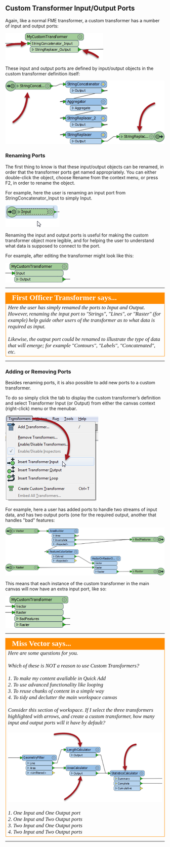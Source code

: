 ## Custom Transformer Input/Output Ports ##

Again, like a normal FME transformer, a custom transformer has a number of input and output ports:

![](./Images/Img3.12.CustomTransformerInputOutputPorts.png)

These input and output ports are defined by input/output objects in the custom transformer definition itself:

![](./Images/Img3.13.CustomTransformerDefInputOutputPorts.png)


### Renaming Ports ###

The first thing to know is that these input/output objects can be renamed, in order that the transformer ports get named appropriately. You can either double-click the object, choose Rename from the context menu, or press F2, in order to rename the object.

For example, here the user is renaming an input port from StringConcatenator_Input to simply Input.

![](./Images/Img3.14.CustomTransformerRenamingPort.png)

Renaming the input and output ports is useful for making the custom transformer object more legible, and for helping the user to understand what data is supposed to connect to the port.

For example, after editing the transformer might look like this:

![](./Images/Img3.15.CustomTransformerRenamedPort.png)

---

<!--Person X Says Section-->

<table style="border-spacing: 0px">
<tr>
<td style="vertical-align:middle;background-color:darkorange;border: 2px solid darkorange">
<i class="fa fa-quote-left fa-lg fa-pull-left fa-fw" style="color:white;padding-right: 12px;vertical-align:text-top"></i>
<span style="color:white;font-size:x-large;font-weight: bold;font-family:serif">First Officer Transformer says...</span>
</td>
</tr>

<tr>
<td style="border: 1px solid darkorange">
<span style="font-family:serif; font-style:italic; font-size:larger">
Here the user has simply renamed the ports to Input and Output. However, renaming the input port to "Strings", "Lines", or "Raster" (for example) help guide other users of the transformer as to what data is required as input. 
<br><br>Likewise, the output port could be renamed to illustrate the type of data that will emerge; for example "Contours", "Labels", "Concatenated", etc.
</span>
</td>
</tr>
</table>

---


### Adding or Removing Ports ###

Besides renaming ports, it is also possible to add new ports to a custom transformer.

To do so simply click the tab to display the custom transformer’s definition and select Transformer Input (or Output) from either the canvas context (right-click) menu or the menubar.

![](./Images/Img3.16.AddCustomTransformerInputPort.png)

For example, here a user has added ports to handle two streams of input data, and has two output ports (one for the required output, another that handles "bad" features:

![](./Images/Img3.17.CustomTransformerMultiInputOutputPorts.png)

This means that each instance of the custom transformer in the main canvas will now have an extra input port, like so:

![](./Images/Img3.18.CustomTransformerMultiInputOutputPorts.png)



---

<!--Person X Says Section-->

<table style="border-spacing: 0px">
<tr>
<td style="vertical-align:middle;background-color:darkorange;border: 2px solid darkorange">
<i class="fa fa-quote-left fa-lg fa-pull-left fa-fw" style="color:white;padding-right: 12px;vertical-align:text-top"></i>
<span style="color:white;font-size:x-large;font-weight: bold;font-family:serif">Miss Vector says...</span>
</td>
</tr>

<tr>
<td style="border: 1px solid darkorange">
<span style="font-family:serif; font-style:italic; font-size:larger">
Here are some questions for you.
<br><br>Which of these is NOT a reason to use Custom Transformers?
<br><br>1. To make my content available in Quick Add
<br>2. To use advanced functionality like looping
<br>3. To reuse chunks of content in a simple way
<br>4. To tidy and declutter the main workspace canvas
<br><br>Consider this section of workspace. If I select the three transformers highlighted with arrows, and create a custom transformer, how many input and output ports will it have by default?
<br><br><img src="./Images/Img3.19.CustomTransformerCreationWhatPorts.png">
<br><br>1. One Input and One Output port
<br>2. One Input and Two Output ports
<br>3. Two Input and One Output ports
<br>4. Two Input and Two Output ports
</span>
</td>
</tr>
</table>

---